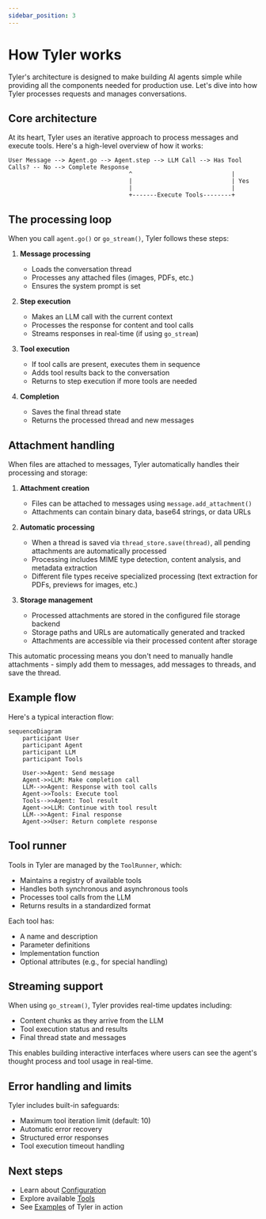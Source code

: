 ```yaml
---
sidebar_position: 3
---
```


# How Tyler works

Tyler's architecture is designed to make building AI agents simple while providing all the components needed for production use. Let's dive into how Tyler processes requests and manages conversations.

## Core architecture

At its heart, Tyler uses an iterative approach to process messages and execute tools. Here's a high-level overview of how it works:

```
User Message --> Agent.go --> Agent.step --> LLM Call --> Has Tool Calls? -- No --> Complete Response
                                  ^                            |
                                  |                            | Yes
                                  |                            |
                                  +-------Execute Tools--------+
```

## The processing loop

When you call `agent.go()` or `go_stream()`, Tyler follows these steps:

1. **Message processing**
   - Loads the conversation thread
   - Processes any attached files (images, PDFs, etc.)
   - Ensures the system prompt is set

2. **Step execution**
   - Makes an LLM call with the current context
   - Processes the response for content and tool calls
   - Streams responses in real-time (if using `go_stream`)

3. **Tool execution**
   - If tool calls are present, executes them in sequence
   - Adds tool results back to the conversation
   - Returns to step execution if more tools are needed

4. **Completion**
   - Saves the final thread state
   - Returns the processed thread and new messages

## Attachment handling

When files are attached to messages, Tyler automatically handles their processing and storage:

1. **Attachment creation**
   - Files can be attached to messages using `message.add_attachment()`
   - Attachments can contain binary data, base64 strings, or data URLs

2. **Automatic processing**
   - When a thread is saved via `thread_store.save(thread)`, all pending attachments are automatically processed
   - Processing includes MIME type detection, content analysis, and metadata extraction
   - Different file types receive specialized processing (text extraction for PDFs, previews for images, etc.)

3. **Storage management**
   - Processed attachments are stored in the configured file storage backend
   - Storage paths and URLs are automatically generated and tracked
   - Attachments are accessible via their processed content after storage

This automatic processing means you don't need to manually handle attachments - simply add them to messages, add messages to threads, and save the thread.

## Example flow

Here's a typical interaction flow:

```mermaid
sequenceDiagram
    participant User
    participant Agent
    participant LLM
    participant Tools

    User->>Agent: Send message
    Agent->>LLM: Make completion call
    LLM-->>Agent: Response with tool calls
    Agent->>Tools: Execute tool
    Tools-->>Agent: Tool result
    Agent->>LLM: Continue with tool result
    LLM-->>Agent: Final response
    Agent->>User: Return complete response
```

## Tool runner

Tools in Tyler are managed by the `ToolRunner`, which:

- Maintains a registry of available tools
- Handles both synchronous and asynchronous tools
- Processes tool calls from the LLM
- Returns results in a standardized format

Each tool has:
- A name and description
- Parameter definitions
- Implementation function
- Optional attributes (e.g., for special handling)

## Streaming support

When using `go_stream()`, Tyler provides real-time updates including:

- Content chunks as they arrive from the LLM
- Tool execution status and results
- Final thread state and messages

This enables building interactive interfaces where users can see the agent's thought process and tool usage in real-time.

## Error handling and limits

Tyler includes built-in safeguards:

- Maximum tool iteration limit (default: 10)
- Automatic error recovery
- Structured error responses
- Tool execution timeout handling

## Next steps

- Learn about [Configuration](./configuration.md)
- Explore available [Tools](./tools/overview.md)
- See [Examples](./category/examples) of Tyler in action
